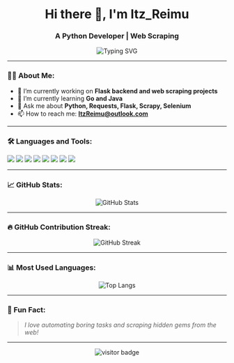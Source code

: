<h1 align="center">
  Hi there 👋, I'm Itz_Reimu
</h1>

<h3 align="center">
  A Python Developer | Web Scraping
</h3>

<p align="center">
  <img src="https://readme-typing-svg.herokuapp.com?font=Fira+Code&weight=500&size=24&pause=1000&center=true&vCenter=true&width=435&lines=Python%E7%88%AC%E8%99%AB%E7%B1%BB%E5%B7%A5%E7%A8%8B%E5%B8%88;Flask%E5%90%8E%E7%AB%AF%E5%BC%80%E5%8F%91;Learning+Java%2C+Go%2C+and+JavaScript" alt="Typing SVG" />
</p>

---

### 🧑‍💻 About Me:
- 🔭 I’m currently working on **Flask backend and web scraping projects**
- 🌱 I’m currently learning **Go and Java**
- 💬 Ask me about **Python, Requests, Flask, Scrapy, Selenium**
- 📫 How to reach me: **ItzReimu@outlook.com**

---

### 🛠️ Languages and Tools:

<p align="left">
  <img src="https://img.shields.io/badge/Python-3776AB?style=for-the-badge&logo=python&logoColor=white" />
  <img src="https://img.shields.io/badge/Flask-000000?style=for-the-badge&logo=flask&logoColor=white" />
  <img src="https://img.shields.io/badge/Java-007396?style=for-the-badge&logo=java&logoColor=white" />
  <img src="https://img.shields.io/badge/Go-00ADD8?style=for-the-badge&logo=go&logoColor=white" />
  <img src="https://img.shields.io/badge/JavaScript-F7DF1E?style=for-the-badge&logo=javascript&logoColor=black" />
  <img src="https://img.shields.io/badge/MySQL-005C84?style=for-the-badge&logo=mysql&logoColor=white" />
  <img src="https://img.shields.io/badge/Scrapy-9A0E0E?style=for-the-badge&logo=scrapy&logoColor=white" />
  <img src="https://img.shields.io/badge/Selenium-43B02A?style=for-the-badge&logo=selenium&logoColor=white" />
</p>

---

### 📈 GitHub Stats:

<p align="center">
  <img src="https://github-readme-stats.vercel.app/api?username=ItzReimu&show_icons=true&theme=radical" alt="GitHub Stats" />
</p>

---

### 🔥 GitHub Contribution Streak:

<p align="center">
  <img src="https://github-readme-streak-stats.herokuapp.com/?user=ItzReimu&theme=radical" alt="GitHub Streak" />
</p>

---

### 📊 Most Used Languages:

<p align="center">
  <img src="https://github-readme-stats.vercel.app/api/top-langs/?username=ItzReimu&layout=compact&theme=radical" alt="Top Langs" />
</p>

---

### 🧠 Fun Fact:
> *I love automating boring tasks and scraping hidden gems from the web!*

---

<p align="center">
  <img src="https://count.getloli.com/get/@Itz_Reimu?theme=rule34" alt="visitor badge"/>
</p>
